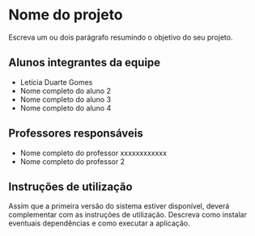 # Nome do projeto

Escreva um ou dois parágrafo resumindo o objetivo do seu projeto.

## Alunos integrantes da equipe

* Letícia Duarte Gomes
* Nome completo do aluno 2
* Nome completo do aluno 3
* Nome completo do aluno 4

## Professores responsáveis

* Nome completo do professor xxxxxxxxxxxx
* Nome completo do professor 2

## Instruções de utilização

Assim que a primeira versão do sistema estiver disponível, deverá complementar com as instruções de utilização. Descreva como instalar eventuais dependências e como executar a aplicação.
